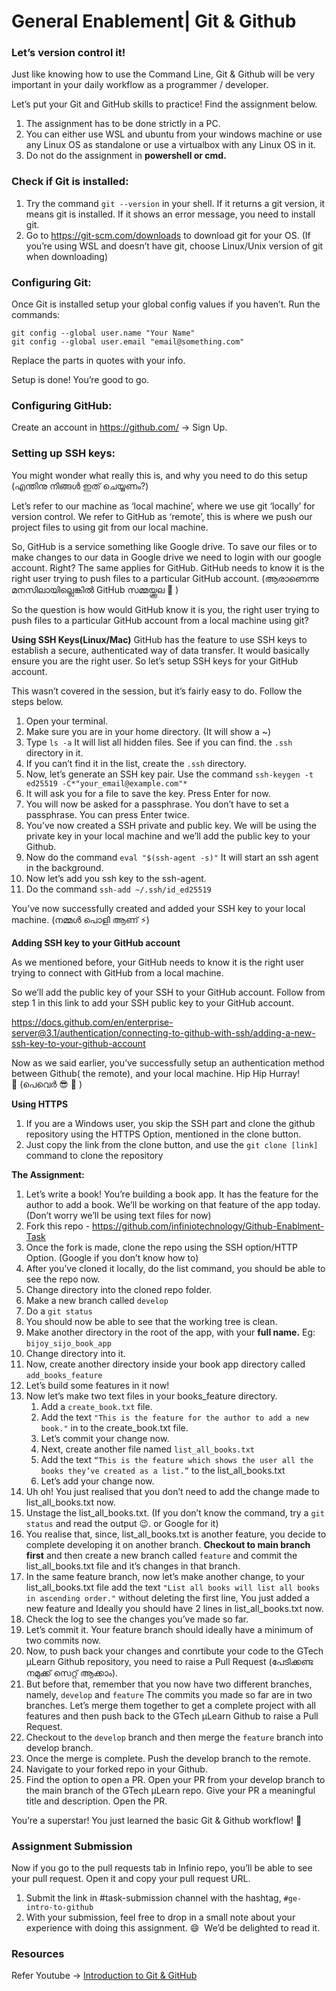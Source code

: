 # General Enablement| Git & Github


### Let’s version control it!

Just like knowing how to use the Command Line, Git & Github will be very important in your daily workflow as a programmer / developer. 

Let’s put your Git and GitHub skills to practice! Find the assignment below.

1. The assignment has to be done strictly in a PC.
2. You can either use WSL and ubuntu from your windows machine or use any Linux OS as standalone or use a virtualbox with any Linux OS in it.
3. Do not do the assignment in **powershell or cmd.**

### **Check if Git is installed:**

1. Try the command `git --version` in your shell. If it returns a git version, it means git is installed. If it shows an error message, you need to install git.
2. Go to https://git-scm.com/downloads to download git for your OS. (If you’re using WSL and doesn’t have git, choose Linux/Unix version of git when downloading)

### **Configuring Git:**

Once Git is installed setup your global config values if you haven’t. Run the commands:

```
git config --global user.name "Your Name"
git config --global user.email "email@something.com"
```

Replace the parts in quotes with your info.

Setup is done! You’re good to go.

### **Configuring GitHub:**

Create an account in https://github.com/ → Sign Up.

### **Setting up SSH keys:**

You might wonder what really this is, and why you need to do this setup (എന്തിനു നിങ്ങൾ ഇത് ചെയ്യണം?)

Let’s refer to our machine as ‘local machine’, where we use git ‘locally’ for version control. We refer to GitHub as ‘remote’, this is where we push our project files to using git from our local machine.

So, GitHub is a service something like Google drive. To save our files or to make changes to our data in Google drive we need to login with our google account. Right? The same applies for GitHub. GitHub needs to know it is the right user trying to push files to a particular GitHub account. (ആരാണെന്നു മനസിലായില്ലെങ്കിൽ GitHub സമ്മയ്ക്കൂല 🤧 )

So the question is how would GitHub know it is you, the right user trying to push files to a particular GitHub account from a local machine using git?

**Using SSH Keys(Linux/Mac)**
GitHub has the feature to use SSH keys to establish a secure, authenticated way of data transfer. It would basically ensure you are the right user. So let’s setup SSH keys for your GitHub account. 

This wasn’t covered in the session, but it’s fairly easy to do. Follow the steps below.

1. Open your terminal.
2. Make sure you are in your home directory. (It will show a ~)
3. Type `ls -a` It will list all hidden files. See if you can find. the `.ssh` directory in it.
4. If you can’t find it in the list, create the `.ssh` directory.
5. Now, let’s generate an SSH key pair. Use the command
 `ssh-keygen -t ed25519 -C*"your_email@example.com"*`
6. It will ask you for a file to save the key. Press Enter for now.
7. You will now be asked for a passphrase. You don’t have to set a passphrase. You can press Enter twice.
8. You’ve now created a SSH private and public key. We will be using the private key in your local machine and we’ll add the public key to your Github.
9. Now do the command `eval "$(ssh-agent -s)"` It will start an ssh agent in the background.
10. Now let’s add you ssh key to the ssh-agent.
11. Do the command `ssh-add ~/.ssh/id_ed25519` 

You’ve now successfully created and added your SSH key to your local machine. (നമ്മൾ പൊളി ആണ് ⚡)

**Adding SSH key to your GitHub account**

As we mentioned before, your GitHub needs to know it is the right user trying to connect with GitHub from a local machine. 

So we’ll add the public key of your SSH to your GitHub account. Follow from step 1 in this link to add your SSH public key to your GitHub account.

https://docs.github.com/en/enterprise-server@3.1/authentication/connecting-to-github-with-ssh/adding-a-new-ssh-key-to-your-github-account

Now as we said earlier, you’ve successfully setup an authentication method between Github( the remote), and your local machine. Hip Hip Hurray! 🥂 (പെവെർ 😎 💪 )

**Using HTTPS**

1. If you are a Windows user, you skip the SSH part and clone the github repository using the HTTPS Option, mentioned in the clone button.
2. Just copy the link from the clone button, and use the `git clone [link]` command to clone the repository

**The Assignment:**

1. Let’s write a book! You’re building a book app. It has the feature for the author to add a book. We’ll be working on that feature of the app today. (Don’t worry we’ll be using text files for now)
2. Fork this repo - [](https://github.com/infiniotechnology/Github-Enablment-Task)https://github.com/infiniotechnology/Github-Enablment-Task
3. Once the fork is made, clone the repo using the SSH option/HTTP Option. (Google if you don’t know how to)
4. After you’ve cloned it locally, do the list command, you should be able to see the repo now.
5. Change directory into the cloned repo folder.
6. Make a new branch called `develop`
7. Do a `git status` 
8. You should now be able to see that the working tree is clean.
9. Make another directory in the root of the app, with your **full name.** Eg: `bijoy_sijo_book_app`
10. Change directory into it. 
11. Now, create another directory inside your book app directory called `add_books_feature` 
12. Let’s build some features in it now!
13. Now let’s make two text files in your books_feature directory.
    1. Add a `create_book.txt` file.
    2. Add the text `"This is the feature for the author to add a new book."` in to the create_book.txt file.
    3. Let’s commit your change now. 
    4. Next, create another file named `list_all_books.txt`
    5. Add the text `“This is the feature which shows the user all the books they’ve created as a list.”` to the list_all_books.txt
    6. Let’s add your change now. 
14. Uh oh! You just realised that you don’t need to add the change made to list_all_books.txt now.
15. Unstage the list_all_books.txt. (If you don’t know the command, try a `git status` and read the output 😉. or Google for it)
16. You realise that, since, list_all_books.txt is another feature, you decide to complete developing it on another branch. **Checkout to main branch first** and then create a new branch called `feature` and commit the list_all_books.txt file and it’s changes in that branch.
17. In the same feature branch, now let’s make another change, to your list_all_books.txt file add the text `"List all books will list all books in ascending order."` without deleting the first line, You just added a new feature and Ideally you should have 2 lines in list_all_books.txt now.
18. Check the log to see the changes you’ve made so far.
19. Let’s commit it. Your feature branch should ideally have a minimum of two commits now. 
20. Now, to push back your changes and conrtibute your code to the GTech µLearn Github repository, you need to raise a Pull Request (പേടിക്കണ്ട നമുക്ക് സെറ്റ് ആക്കാം).
21. But before that, remember that you now have two different branches, namely, `develop` and `feature` The commits you made so far are in two branches. Let’s merge them together to get a complete project with all features and then push back to the GTech µLearn Github to raise a Pull Request.
22. Checkout to the `develop` branch and then merge the `feature` branch into develop branch. 
23. Once the merge is complete. Push the develop branch to the remote.
24. Navigate to your forked repo in your Github.
25. Find the option to open a PR. Open your PR from your develop branch to the main branch of the GTech µLearn repo. Give your PR a meaningful title and description. Open the PR.

You’re a superstar! You just learned the basic Git & Github workflow! 🥳  

### Assignment Submission

Now if you go to the pull requests tab in Infinio repo, you’ll be able to see your pull request. Open it and copy your pull request URL.

1. Submit the link in #task-submission channel with the hashtag, `#ge-intro-to-github`
2. With your submission, feel free to drop in a small note about your experience with doing this assignment. 😄  We’d be delighted to read it.

### Resources

Refer Youtube → [Introduction to Git & GitHub](https://www.youtube.com/results?search_query=+Introduction+to+Git+%26+GitHub)
